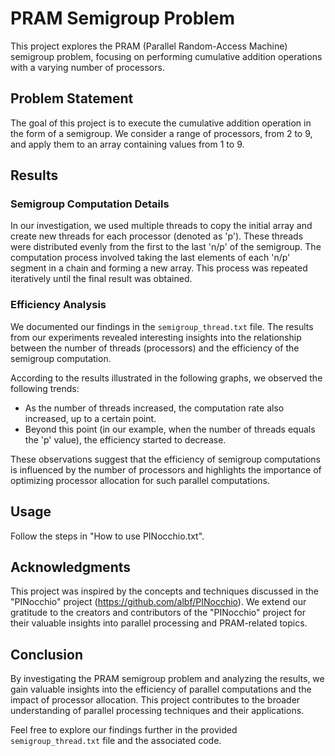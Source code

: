 # PRAM Semigroup Problem

This project explores the PRAM (Parallel Random-Access Machine) semigroup problem, focusing on performing cumulative addition operations with a varying number of processors.

## Problem Statement

The goal of this project is to execute the cumulative addition operation in the form of a semigroup. We consider a range of processors, from 2 to 9, and apply them to an array containing values from 1 to 9.

## Results

### Semigroup Computation Details

In our investigation, we used multiple threads to copy the initial array and create new threads for each processor (denoted as 'p'). These threads were distributed evenly from the first to the last 'n/p' of the semigroup. The computation process involved taking the last elements of each 'n/p' segment in a chain and forming a new array. This process was repeated iteratively until the final result was obtained.

### Efficiency Analysis

We documented our findings in the `semigroup_thread.txt` file. The results from our experiments revealed interesting insights into the relationship between the number of threads (processors) and the efficiency of the semigroup computation.

According to the results illustrated in the following graphs, we observed the following trends:

- As the number of threads increased, the computation rate also increased, up to a certain point.
- Beyond this point (in our example, when the number of threads equals the 'p' value), the efficiency started to decrease.

These observations suggest that the efficiency of semigroup computations is influenced by the number of processors and highlights the importance of optimizing processor allocation for such parallel computations.



## Usage

Follow the steps in "How to use PINocchio.txt".

## Acknowledgments

This project was inspired by the concepts and techniques discussed in the "PINocchio" project (https://github.com/albf/PINocchio). We extend our gratitude to the creators and contributors of the "PINocchio" project for their valuable insights into parallel processing and PRAM-related topics.

## Conclusion

By investigating the PRAM semigroup problem and analyzing the results, we gain valuable insights into the efficiency of parallel computations and the impact of processor allocation. This project contributes to the broader understanding of parallel processing techniques and their applications.

Feel free to explore our findings further in the provided `semigroup_thread.txt` file and the associated code.

